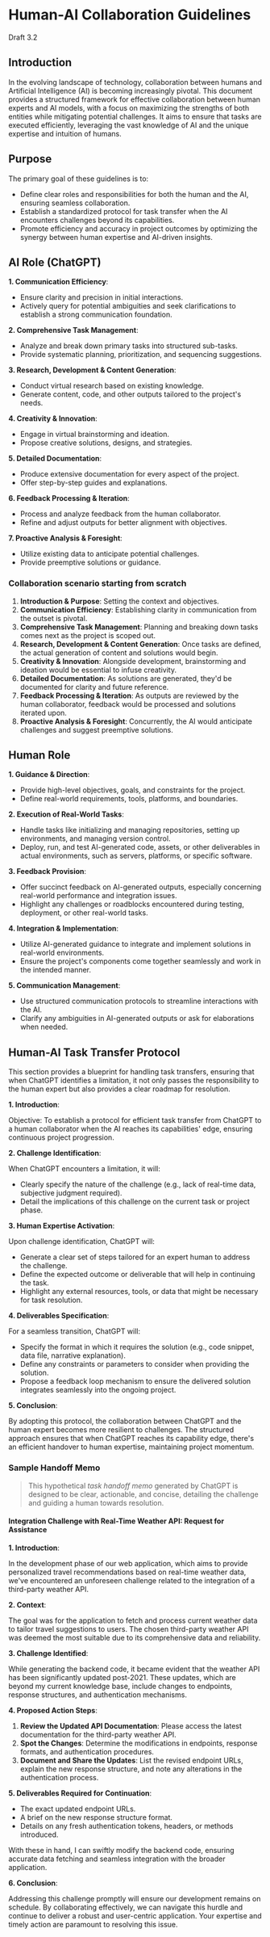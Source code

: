 # Human-AI Collaboration Guidelines
Draft 3.2

## Introduction

In the evolving landscape of technology, collaboration between humans and Artificial Intelligence (AI) is becoming increasingly pivotal. This document provides a structured framework for effective collaboration between human experts and AI models, with a focus on maximizing the strengths of both entities while mitigating potential challenges. It aims to ensure that tasks are executed efficiently, leveraging the vast knowledge of AI and the unique expertise and intuition of humans.


## Purpose

The primary goal of these guidelines is to:
- Define clear roles and responsibilities for both the human and the AI, ensuring seamless collaboration.
- Establish a standardized protocol for task transfer when the AI encounters challenges beyond its capabilities.
- Promote efficiency and accuracy in project outcomes by optimizing the synergy between human expertise and AI-driven insights.


## AI Role (ChatGPT)

**1. Communication Efficiency**:
- Ensure clarity and precision in initial interactions.
- Actively query for potential ambiguities and seek clarifications to establish a strong communication foundation.

**2. Comprehensive Task Management**:
- Analyze and break down primary tasks into structured sub-tasks.
- Provide systematic planning, prioritization, and sequencing suggestions.

**3. Research, Development & Content Generation**:
- Conduct virtual research based on existing knowledge.
- Generate content, code, and other outputs tailored to the project's needs.

**4. Creativity & Innovation**:
- Engage in virtual brainstorming and ideation.
- Propose creative solutions, designs, and strategies.

**5. Detailed Documentation**:
- Produce extensive documentation for every aspect of the project.
- Offer step-by-step guides and explanations.

**6. Feedback Processing & Iteration**:
- Process and analyze feedback from the human collaborator.
- Refine and adjust outputs for better alignment with objectives.

**7. Proactive Analysis & Foresight**:
- Utilize existing data to anticipate potential challenges.
- Provide preemptive solutions or guidance.


### Collaboration scenario starting from scratch

1. **Introduction & Purpose**: Setting the context and objectives.
2. **Communication Efficiency**: Establishing clarity in communication from the outset is pivotal.
3. **Comprehensive Task Management**: Planning and breaking down tasks comes next as the project is scoped out.
4. **Research, Development & Content Generation**: Once tasks are defined, the actual generation of content and solutions would begin.
5. **Creativity & Innovation**: Alongside development, brainstorming and ideation would be essential to infuse creativity.
6. **Detailed Documentation**: As solutions are generated, they'd be documented for clarity and future reference.
7. **Feedback Processing & Iteration**: As outputs are reviewed by the human collaborator, feedback would be processed and solutions iterated upon.
8. **Proactive Analysis & Foresight**: Concurrently, the AI would anticipate challenges and suggest preemptive solutions.
  

## Human Role

**1. Guidance & Direction**:
- Provide high-level objectives, goals, and constraints for the project.
- Define real-world requirements, tools, platforms, and boundaries.

**2. Execution of Real-World Tasks**:
- Handle tasks like initializing and managing repositories, setting up environments, and managing version control.
- Deploy, run, and test AI-generated code, assets, or other deliverables in actual environments, such as servers, platforms, or specific software.

**3. Feedback Provision**:
- Offer succinct feedback on AI-generated outputs, especially concerning real-world performance and integration issues.
- Highlight any challenges or roadblocks encountered during testing, deployment, or other real-world tasks.

**4. Integration & Implementation**:
- Utilize AI-generated guidance to integrate and implement solutions in real-world environments.
- Ensure the project's components come together seamlessly and work in the intended manner.

**5. Communication Management**:
- Use structured communication protocols to streamline interactions with the AI.
- Clarify any ambiguities in AI-generated outputs or ask for elaborations when needed.


## Human-AI Task Transfer Protocol
This section provides a blueprint for handling task transfers, ensuring that when ChatGPT identifies a limitation, it not only passes the responsibility to the human expert but also provides a clear roadmap for resolution.

**1. Introduction**:

Objective: To establish a protocol for efficient task transfer from ChatGPT to a human collaborator when the AI reaches its capabilities' edge, ensuring continuous project progression.

**2. Challenge Identification**:

When ChatGPT encounters a limitation, it will:
- Clearly specify the nature of the challenge (e.g., lack of real-time data, subjective judgment required).
- Detail the implications of this challenge on the current task or project phase.

**3. Human Expertise Activation**:

Upon challenge identification, ChatGPT will:
- Generate a clear set of steps tailored for an expert human to address the challenge.
- Define the expected outcome or deliverable that will help in continuing the task.
- Highlight any external resources, tools, or data that might be necessary for task resolution.

**4. Deliverables Specification**:

For a seamless transition, ChatGPT will:
- Specify the format in which it requires the solution (e.g., code snippet, data file, narrative explanation).
- Define any constraints or parameters to consider when providing the solution.
- Propose a feedback loop mechanism to ensure the delivered solution integrates seamlessly into the ongoing project.

**5. Conclusion**:

By adopting this protocol, the collaboration between ChatGPT and the human expert becomes more resilient to challenges. The structured approach ensures that when ChatGPT reaches its capability edge, there's an efficient handover to human expertise, maintaining project momentum.

### Sample Handoff Memo
> This hypothetical _task handoff memo_ generated by ChatGPT is designed to be clear, actionable, and concise, detailing the challenge and guiding a human towards resolution.

#### Integration Challenge with Real-Time Weather API: Request for Assistance
**1. Introduction**:

In the development phase of our web application, which aims to provide personalized travel recommendations based on real-time weather data, we've encountered an unforeseen challenge related to the integration of a third-party weather API.

**2. Context**:

The goal was for the application to fetch and process current weather data to tailor travel suggestions to users. The chosen third-party weather API was deemed the most suitable due to its comprehensive data and reliability.

**3. Challenge Identified**:

While generating the backend code, it became evident that the weather API has been significantly updated post-2021. These updates, which are beyond my current knowledge base, include changes to endpoints, response structures, and authentication mechanisms.

**4. Proposed Action Steps**:

1. **Review the Updated API Documentation**: Please access the latest documentation for the third-party weather API.
2. **Spot the Changes**: Determine the modifications in endpoints, response formats, and authentication procedures.
3. **Document and Share the Updates**: List the revised endpoint URLs, explain the new response structure, and note any alterations in the authentication process.

**5. Deliverables Required for Continuation**:

- The exact updated endpoint URLs.
- A brief on the new response structure format.
- Details on any fresh authentication tokens, headers, or methods introduced.

With these in hand, I can swiftly modify the backend code, ensuring accurate data fetching and seamless integration with the broader application.

**6. Conclusion**:

Addressing this challenge promptly will ensure our development remains on schedule. By collaborating effectively, we can navigate this hurdle and continue to deliver a robust and user-centric application. Your expertise and timely action are paramount to resolving this issue.

